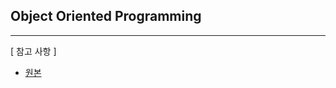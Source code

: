 ## Object Oriented Programming





------

[ 참고 사항 ]

- [원본](https://github.com/JaeYeopHan/Interview_Question_for_Beginner/tree/master/Development_common_sense#object-oriented-programming)

